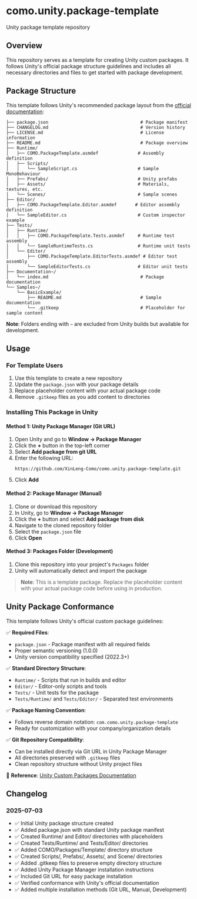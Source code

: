 # como.unity.package-template
Unity package template repository

## Overview
This repository serves as a template for creating Unity custom packages. It follows Unity's official package structure guidelines and includes all necessary directories and files to get started with package development.

## Package Structure

This template follows Unity's recommended package layout from the [official documentation](https://docs.unity3d.com/6000.1/Documentation/Manual/cus-layout.html):

```
├── package.json                                   # Package manifest
├── CHANGELOG.md                                   # Version history
├── LICENSE.md                                     # License information
├── README.md                                      # Package overview
├── Runtime/
│   ├── COMO.PackageTemplate.asmdef               # Assembly definition
│   ├── Scripts/
│   │   └── SampleScript.cs                       # Sample MonoBehaviour
│   ├── Prefabs/                                  # Unity prefabs
│   ├── Assets/                                   # Materials, textures, etc.
│   └── Scenes/                                   # Sample scenes
├── Editor/
│   ├── COMO.PackageTemplate.Editor.asmdef       # Editor assembly definition
│   └── SampleEditor.cs                           # Custom inspector example
├── Tests/
│   ├── Runtime/
│   │   ├── COMO.PackageTemplate.Tests.asmdef     # Runtime test assembly
│   │   └── SampleRuntimeTests.cs                 # Runtime unit tests
│   └── Editor/
│       ├── COMO.PackageTemplate.EditorTests.asmdef # Editor test assembly
│       └── SampleEditorTests.cs                  # Editor unit tests
├── Documentation~/
│   └── index.md                                   # Package documentation
└── Samples~/
    └── BasicExample/
        ├── README.md                              # Sample documentation
        └── .gitkeep                               # Placeholder for sample content
```

**Note**: Folders ending with `~` are excluded from Unity builds but available for development.

## Usage

### For Template Users
1. Use this template to create a new repository
2. Update the `package.json` with your package details
3. Replace placeholder content with your actual package code
4. Remove `.gitkeep` files as you add content to directories

### Installing This Package in Unity

#### Method 1: Unity Package Manager (Git URL)
1. Open Unity and go to **Window → Package Manager**
2. Click the **+** button in the top-left corner
3. Select **Add package from git URL**
4. Enter the following URL:
   ```
   https://github.com/XinLeng-Como/como.unity.package-template.git
   ```
5. Click **Add**

#### Method 2: Package Manager (Manual)
1. Clone or download this repository
2. In Unity, go to **Window → Package Manager**
3. Click the **+** button and select **Add package from disk**
4. Navigate to the cloned repository folder
5. Select the `package.json` file
6. Click **Open**

#### Method 3: Packages Folder (Development)
1. Clone this repository into your project's `Packages` folder
2. Unity will automatically detect and import the package

> **Note**: This is a template package. Replace the placeholder content with your actual package code before using in production.

## Unity Package Conformance

This template follows Unity's official custom package guidelines:

✅ **Required Files**:
- `package.json` - Package manifest with all required fields
- Proper semantic versioning (1.0.0)
- Unity version compatibility specified (2022.3+)

✅ **Standard Directory Structure**:
- `Runtime/` - Scripts that run in builds and editor
- `Editor/` - Editor-only scripts and tools
- `Tests/` - Unit tests for the package
- `Tests/Runtime/` and `Tests/Editor/` - Separated test environments

✅ **Package Naming Convention**:
- Follows reverse domain notation: `com.como.unity.package-template`
- Ready for customization with your company/organization details

✅ **Git Repository Compatibility**:
- Can be installed directly via Git URL in Unity Package Manager
- All directories preserved with `.gitkeep` files
- Clean repository structure without Unity project files

📖 **Reference**: [Unity Custom Packages Documentation](https://docs.unity3d.com/6000.1/Documentation/Manual/CustomPackages.html)

## Changelog
### 2025-07-03
- ✅ Initial Unity package structure created
- ✅ Added package.json with standard Unity package manifest
- ✅ Created Runtime/ and Editor/ directories with placeholders
- ✅ Created Tests/Runtime/ and Tests/Editor/ directories
- ✅ Added COMO/Packages/Template/ directory structure
- ✅ Created Scripts/, Prefabs/, Assets/, and Scene/ directories
- ✅ Added .gitkeep files to preserve empty directory structure
- ✅ Added Unity Package Manager installation instructions
- ✅ Included Git URL for easy package installation
- ✅ Verified conformance with Unity's official documentation
- ✅ Added multiple installation methods (Git URL, Manual, Development)
